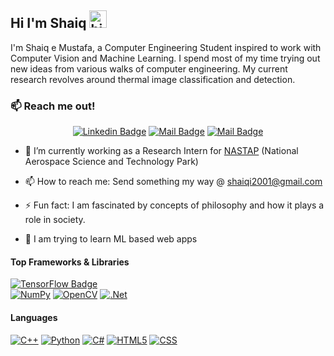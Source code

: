## Hi I'm Shaiq <img src="https://user-images.githubusercontent.com/1303154/88677602-1635ba80-d120-11ea-84d8-d263ba5fc3c0.gif" width="28px" height="28px" alt="hi">

I'm Shaiq e Mustafa, a Computer Engineering Student inspired to work with Computer Vision and Machine Learning. I spend most of my time trying out new ideas from various walks of computer engineering.
My current research revolves around thermal image classification and detection.

### :mailbox: Reach me out! ###
<div align = center>

[![Linkedin Badge](https://img.shields.io/badge/-Shaiq-0e76a8?style=flat&labelColor=0e76a8&logo=linkedin&logoColor=white)](https://www.linkedin.com/in/shaiqi/) 
[![Mail Badge](https://img.shields.io/badge/-@shaiqespeare-e84393?style=flat&labelColor=e84393&logo=instagram&logoColor=white)](https://instagram.com/shaiqspeare._?igshid=NDc0ODY0MjQ=) 
[![Mail Badge](https://img.shields.io/badge/-shaiqi2001-c0392b?style=flat&labelColor=c0392b&logo=gmail&logoColor=white)](mailto:shaiqi2001@gmail.com)
</div>

- 🔭 I’m currently working as a Research Intern for <a href = "https://nastp.brightspyre.com/jobs">NASTAP</a> (National Aerospace Science and Technology Park)

- 📫 How to reach me: Send something my way @ shaiqi2001@gmail.com

- ⚡ Fun fact: I am fascinated by concepts of philosophy and how it plays a role in society.

- 🌱 I am trying to learn ML based web apps


#### Top Frameworks & Libraries

[![TensorFlow Badge](https://img.shields.io/badge/TensorFlow-%23FF6F00.svg?style=for-the-badge&logo=TensorFlow&logoColor=white)](#)  
[![NumPy](https://img.shields.io/badge/numpy-%23013243.svg?style=for-the-badge&logo=numpy&logoColor=white)](#)
[![OpenCV](https://img.shields.io/badge/opencv-%23white.svg?style=for-the-badge&logo=opencv&logoColor=white)](#)
[![.Net](https://img.shields.io/badge/.NET-5C2D91?style=for-the-badge&logo=.net&logoColor=white)](#)

#### Languages
[![C++](https://img.shields.io/badge/c++-%2300599C.svg?style=for-the-badge&logo=c%2B%2B&logoColor=white)](#)
[![Python](https://img.shields.io/badge/python-3670A0?style=for-the-badge&logo=python&logoColor=ffdd54)](#)
[![C#](https://img.shields.io/badge/c%23-%23239120.svg?style=for-the-badge&logo=c-sharp&logoColor=white)](#)
[![HTML5](https://img.shields.io/badge/HTML5-f06529?style=for-the-badge&logo=HTML5&logoColor=white)](#)
[![CSS](https://img.shields.io/badge/CSS3-264de4?style=for-the-badge&logo=CSS3&logoColor=white)](#)



<!--
**StwayneXG/StwayneXG** is a ✨ _special_ ✨ repository because its `README.md` (this file) appears on your GitHub profile.

Here are some ideas to get you started:

- 🔭 I’m currently working on ...
- 🌱 I’m currently learning ...
- 👯 I’m looking to collaborate on ...
- 🤔 I’m looking for help with ...
- 💬 Ask me about ...
- 📫 How to reach me: ...
- 😄 Pronouns: ...
- ⚡ Fun fact: ...
-->

